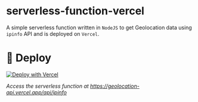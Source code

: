 # serverless-function-vercel

A simple serverless function written in `NodeJS` to get Geolocation data using `ipinfo` API and is deployed on `Vercel`.

# 🚀 Deploy

[![Deploy with Vercel](https://vercel.com/button)](https://vercel.com/import/project?template=https://github.com/iamsainikhil/serverless-function-vercel)

_Access the serverless function at https://geolocation-api.vercel.app/api/ipinfo_
